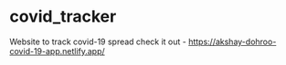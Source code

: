 # covid_tracker
Website to track covid-19 spread
check it out -
https://akshay-dohroo-covid-19-app.netlify.app/
